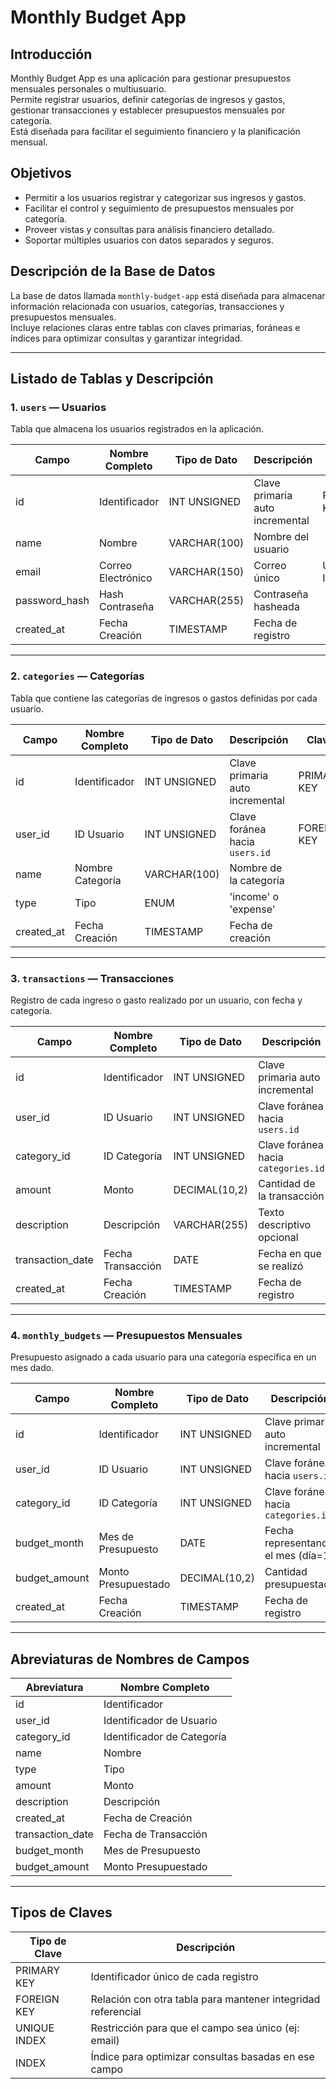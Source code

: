 # Monthly Budget App

## Introducción
Monthly Budget App es una aplicación para gestionar presupuestos mensuales personales o multiusuario.  
Permite registrar usuarios, definir categorías de ingresos y gastos, gestionar transacciones y establecer presupuestos mensuales por categoría.  
Está diseñada para facilitar el seguimiento financiero y la planificación mensual.

## Objetivos
- Permitir a los usuarios registrar y categorizar sus ingresos y gastos.  
- Facilitar el control y seguimiento de presupuestos mensuales por categoría.  
- Proveer vistas y consultas para análisis financiero detallado.  
- Soportar múltiples usuarios con datos separados y seguros.

## Descripción de la Base de Datos
La base de datos llamada `monthly-budget-app` está diseñada para almacenar información relacionada con usuarios, categorías, transacciones y presupuestos mensuales.  
Incluye relaciones claras entre tablas con claves primarias, foráneas e índices para optimizar consultas y garantizar integridad.

---

## Listado de Tablas y Descripción

### 1. `users` — Usuarios
Tabla que almacena los usuarios registrados en la aplicación.

| Campo          | Nombre Completo      | Tipo de Dato      | Descripción                      | Clave            |
|----------------|---------------------|-------------------|---------------------------------|------------------|
| id             | Identificador        | INT UNSIGNED      | Clave primaria auto incremental | PRIMARY KEY      |
| name           | Nombre              | VARCHAR(100)      | Nombre del usuario               |                  |
| email          | Correo Electrónico  | VARCHAR(150)      | Correo único                    | UNIQUE INDEX     |
| password_hash  | Hash Contraseña     | VARCHAR(255)      | Contraseña hasheada             |                  |
| created_at     | Fecha Creación      | TIMESTAMP         | Fecha de registro               |                  |

---

### 2. `categories` — Categorías
Tabla que contiene las categorías de ingresos o gastos definidas por cada usuario.

| Campo          | Nombre Completo          | Tipo de Dato      | Descripción                           | Clave                   |
|----------------|-------------------------|-------------------|-------------------------------------|-------------------------|
| id             | Identificador            | INT UNSIGNED      | Clave primaria auto incremental     | PRIMARY KEY             |
| user_id        | ID Usuario               | INT UNSIGNED      | Clave foránea hacia `users.id`      | FOREIGN KEY             |
| name           | Nombre Categoría         | VARCHAR(100)      | Nombre de la categoría               |                         |
| type           | Tipo                     | ENUM              | 'income' o 'expense'                 |                         |
| created_at     | Fecha Creación           | TIMESTAMP         | Fecha de creación                   |                         |

---

### 3. `transactions` — Transacciones
Registro de cada ingreso o gasto realizado por un usuario, con fecha y categoría.

| Campo          | Nombre Completo          | Tipo de Dato      | Descripción                           | Clave                   |
|----------------|-------------------------|-------------------|-------------------------------------|-------------------------|
| id             | Identificador            | INT UNSIGNED      | Clave primaria auto incremental     | PRIMARY KEY             |
| user_id        | ID Usuario               | INT UNSIGNED      | Clave foránea hacia `users.id`      | FOREIGN KEY             |
| category_id    | ID Categoría             | INT UNSIGNED      | Clave foránea hacia `categories.id` | FOREIGN KEY             |
| amount         | Monto                    | DECIMAL(10,2)     | Cantidad de la transacción          |                         |
| description    | Descripción              | VARCHAR(255)      | Texto descriptivo opcional           |                         |
| transaction_date | Fecha Transacción       | DATE              | Fecha en que se realizó              |                         |
| created_at     | Fecha Creación           | TIMESTAMP         | Fecha de registro                   |                         |

---

### 4. `monthly_budgets` — Presupuestos Mensuales
Presupuesto asignado a cada usuario para una categoría específica en un mes dado.

| Campo          | Nombre Completo          | Tipo de Dato      | Descripción                           | Clave                   |
|----------------|-------------------------|-------------------|-------------------------------------|-------------------------|
| id             | Identificador            | INT UNSIGNED      | Clave primaria auto incremental     | PRIMARY KEY             |
| user_id        | ID Usuario               | INT UNSIGNED      | Clave foránea hacia `users.id`      | FOREIGN KEY             |
| category_id    | ID Categoría             | INT UNSIGNED      | Clave foránea hacia `categories.id` | FOREIGN KEY             |
| budget_month   | Mes de Presupuesto       | DATE              | Fecha representando el mes (día=1)  |                         |
| budget_amount  | Monto Presupuestado      | DECIMAL(10,2)     | Cantidad presupuestada              |                         |
| created_at     | Fecha Creación           | TIMESTAMP         | Fecha de registro                   |                         |

---

## Abreviaturas de Nombres de Campos

| Abreviatura   | Nombre Completo            |
|---------------|---------------------------|
| id            | Identificador             |
| user_id       | Identificador de Usuario  |
| category_id   | Identificador de Categoría|
| name          | Nombre                    |
| type          | Tipo                      |
| amount        | Monto                     |
| description   | Descripción               |
| created_at    | Fecha de Creación         |
| transaction_date | Fecha de Transacción    |
| budget_month  | Mes de Presupuesto        |
| budget_amount | Monto Presupuestado       |

---

## Tipos de Claves

| Tipo de Clave  | Descripción                                                      |
|----------------|------------------------------------------------------------------|
| PRIMARY KEY    | Identificador único de cada registro                             |
| FOREIGN KEY    | Relación con otra tabla para mantener integridad referencial     |
| UNIQUE INDEX   | Restricción para que el campo sea único (ej: email)             |
| INDEX          | Índice para optimizar consultas basadas en ese campo            |



